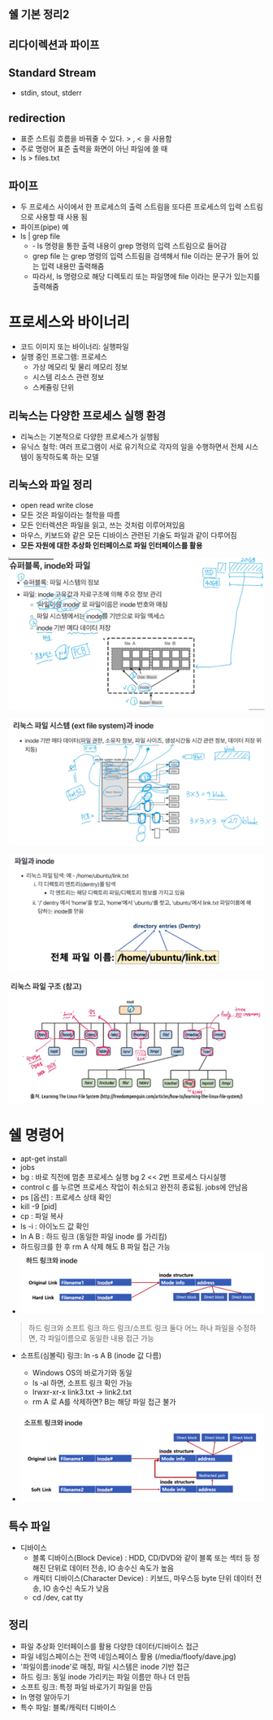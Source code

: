 ## 쉘 기본 정리2

## 리다이렉션과 파이프

## Standard Stream

- stdin, stout, stderr

## redirection

- 표준 스트림 흐름을 바꿔줄 수 있다. > , < 을 사용함 
- 주로 명령어 표준 출력을 화면이 아닌 파일에 쓸 때
- ls > files.txt

## 파이프

- 두 프로세스 사이에서 한 프로세스의 출력 스트림을 또다른 프로세스의 입력 스트림으로 사용할 때 사용 됨
- 파이프(pipe) 예 
- ls | grep file 
  - ‑ ls 명령을 통한 출력 내용이 grep 명령의 입력 스트림으로 들어감
  - grep file 는 grep 명령의 입력 스트림을 검색해서 file 이라는 문구가 들어 있는 입력 내용만 출력해줌 
  - 따라서, ls 명령으로 해당 디렉토리 또는 파일명에 file 이라는 문구가 있는지를 출력해줌

# 프로세스와 바이너리

- 코드 이미지 또는 바이너리: 실행파일 
- 실행 중인 프로그램: 프로세스 
  - 가상 메모리 및 물리 메모리 정보 
  - 시스템 리소스 관련 정보 
  - 스케쥴링 단위

## 리눅스는 다양한 프로세스 실행 환경 

- 리눅스는 기본적으로 다양한 프로세스가 실행됨 
- 유닉스 철학: 여러 프로그램이 서로 유기적으로 각자의 일을 수행하면서 전체 시스템이 동작하도록 하는 모델

## 리눅스와 파일 정리 

- open read write close
- 모든 것은 파일이라는 철학을 따름 
- 모든 인터렉션은 파일을 읽고, 쓰는 것처럼 이루어져있음 
- 마우스, 키보드와 같은 모든 디바이스 관련된 기술도 파일과 같이 다루어짐 
- **모든 자원에 대한 추상화 인터페이스로 파일 인터페이스를 활용**

![](.\img\3.png)

![](./img/4.png)

![image-20210429032949762](.\img\5.png)

![image-20210429033145251](.\img\6.png)

# 쉘 명령어

- apt-get install
- jobs
- bg : 바로 직전에 멈춘 프로세스 실행 bg 2 << 2번 프로세스 다시실행
- control c 를 누르면 프로세스 작업이 취소되고 완전히 종료됨. jobs에 안남음
- ps [옵션] : 프로세스 상태 확인
- kill -9 [pid]
- cp : 파일 복사
- ls -i : 아이노드 값 확인
- ln A B : 하드 링크 (동일한 파일 inode 를 가리킴)
- 하드링크를 한 후 rm A 삭제 해도 B 파일 접근 가능
- ![image-20210429033434377](.\img\7.png)

> 하드 링크와 소프트 링크 하드 링크/소프트 링크 둘다 어느 하나 파일을 수정하면, 각 파일이름으로 동일한 내용 접근 가능

- 소프트(심볼릭) 링크: ln ‑s A B (inode 값 다름)
  - Windows OS의 바로가기와 동일 
  - ls ‑al 하면, 소프트 링크 확인 가능 
  - lrwxr-xr-x link3.txt -> link2.txt 
  - rm A 로 A를 삭제하면? B는 해당 파일 접근 불가

- ![image-20210429033643270](.\img\8.png)

## 특수 파일 

- 디바이스 
  - 블록 디바이스(Block Device) : HDD, CD/DVD와 같이 블록 또는 섹터 등 정해진 단위로 데이터 전송, IO 송수신 속도가 높음 
  - 캐릭터 디바이스(Character Device) : 키보드, 마우스등 byte 단위 데이터 전송, IO 송수신 속도가 낮음 
  - cd /dev, cat tty

## 정리 

- 파일 추상화 인터페이스를 활용 다양한 데이터/디바이스 접근 
- 파일 네임스페이스는 전역 네임스페이스 활용 (/media/floofy/dave.jpg) 
- '파일이름:inode'로 매칭, 파일 시스템은 inode 기반 접근 
- 하드 링크: 동일 inode 가리키는 파일 이름만 하나 더 만듬 
- 소프트 링크: 특정 파일 바로가기 파일을 만듬 
- ln 명령 알아두기 
- 특수 파일: 블록/캐릭터 디바이스













